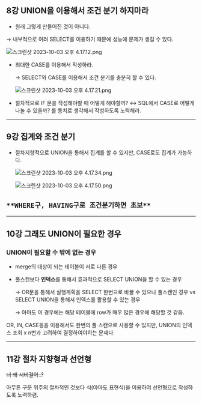## 8강 UNION을 이용해서 조건 분기 하지마라

- 원래 그렇게 만들어진 것이 아니다.

→ 내부적으로 여러 SELECT를 이용하기 때문에 성능에 문제가 생길 수 있다.

![스크린샷 2023-10-03 오후 4.17.12.png](https://prod-files-secure.s3.us-west-2.amazonaws.com/1dc14d02-9fef-47d5-828a-c667c7d13337/9dea0678-1f3f-4524-896a-a5d2e76b2a30/%E1%84%89%E1%85%B3%E1%84%8F%E1%85%B3%E1%84%85%E1%85%B5%E1%86%AB%E1%84%89%E1%85%A3%E1%86%BA_2023-10-03_%E1%84%8B%E1%85%A9%E1%84%92%E1%85%AE_4.17.12.png)

- 최대한 CASE를 이용해서 작성하라.
    
    → SELECT와 CASE를 이용해서 조건 분기를 충분히 할 수 있다.
    
    ![스크린샷 2023-10-03 오후 4.17.21.png](https://prod-files-secure.s3.us-west-2.amazonaws.com/1dc14d02-9fef-47d5-828a-c667c7d13337/f02744b8-36cb-452f-a92c-6faf5f71f253/%E1%84%89%E1%85%B3%E1%84%8F%E1%85%B3%E1%84%85%E1%85%B5%E1%86%AB%E1%84%89%E1%85%A3%E1%86%BA_2023-10-03_%E1%84%8B%E1%85%A9%E1%84%92%E1%85%AE_4.17.21.png)
    
- 절차적으로 IF 문을 작성해야할 때 어떻게 해야할까? ↔ SQL에서 CASE로 어떻게 나눌 수 있을까? 를 동치로 생각해서 작성하도록 노력해라.

---

## 9강 집계와 조건 분기

- 절차지향적으로 UNION을 통해서 집계를 할 수 있지만, CASE로도 집계가 가능하다.
    
    ![스크린샷 2023-10-03 오후 4.17.34.png](https://prod-files-secure.s3.us-west-2.amazonaws.com/1dc14d02-9fef-47d5-828a-c667c7d13337/7e61c1e1-3f5c-4ca2-83b2-e8fe506c9d9f/%E1%84%89%E1%85%B3%E1%84%8F%E1%85%B3%E1%84%85%E1%85%B5%E1%86%AB%E1%84%89%E1%85%A3%E1%86%BA_2023-10-03_%E1%84%8B%E1%85%A9%E1%84%92%E1%85%AE_4.17.34.png)
    
    ![스크린샷 2023-10-03 오후 4.17.50.png](https://prod-files-secure.s3.us-west-2.amazonaws.com/1dc14d02-9fef-47d5-828a-c667c7d13337/ca6bc5f8-8ab8-4ede-adbc-3e0f9850abc1/%E1%84%89%E1%85%B3%E1%84%8F%E1%85%B3%E1%84%85%E1%85%B5%E1%86%AB%E1%84%89%E1%85%A3%E1%86%BA_2023-10-03_%E1%84%8B%E1%85%A9%E1%84%92%E1%85%AE_4.17.50.png)
    

## `**WHERE구, HAVING구로 조건분기하면 초보**`

---

## 10강 그래도 UNION이 필요한 경우

### UNION이 필요할 수 밖에 없는 경우

- merge의 대상이 되는 테이블이 서로 다른 경우
- 풀스캔보다 **인덱스**를 통해서 효과적으로 SELECT UNION을 할 수 있는 경우
    
    → OR문을 통해서 실행계획을 SELECT 한번으로 바꿀 수 있으나 풀스캔인 경우 vs SELECT UNION을 통해서 인덱스를 활용할 수 있는 경우
    
    → 아마도 이 경우에는 해당 테이블에 row가 매우 많은 경우에 해당할 것 같음.
    

OR, IN, CASE등을 이용해서도 한번의 풀 스캔으로 사용할 수 있지만, UNION의 인덱스 조회 x n번과 고려하여 결정하여야하는 문제다.

---

## 11강 절차 지향형과 선언형

~~너 왜 시비걸어..?~~

아무튼 구문 위주의 절차적인 것보다 식(아마도 표현식)을 이용하여 선언형으로 작성하도록 노력하렴.
